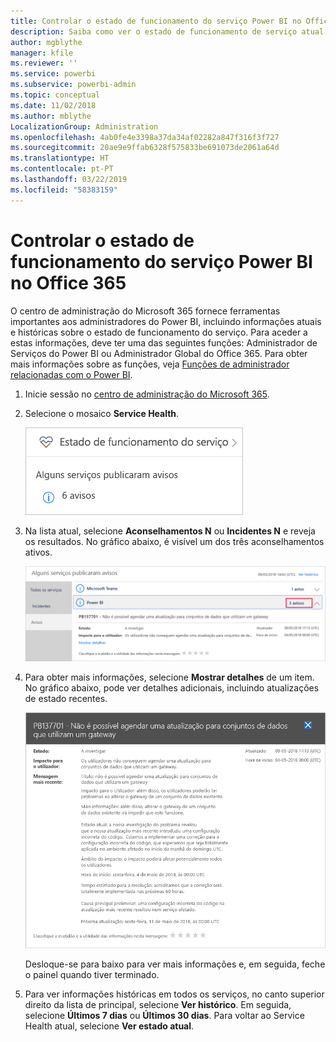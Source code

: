 ```yaml
---
title: Controlar o estado de funcionamento do serviço Power BI no Office 365
description: Saiba como ver o estado de funcionamento de serviço atual e histórico no centro de administração do Microsoft 365.
author: mgblythe
manager: kfile
ms.reviewer: ''
ms.service: powerbi
ms.subservice: powerbi-admin
ms.topic: conceptual
ms.date: 11/02/2018
ms.author: mblythe
LocalizationGroup: Administration
ms.openlocfilehash: 4ab0fe4e3398a37da34af02282a847f316f3f727
ms.sourcegitcommit: 20ae9e9ffab6328f575833be691073de2061a64d
ms.translationtype: HT
ms.contentlocale: pt-PT
ms.lasthandoff: 03/22/2019
ms.locfileid: "58383159"
---
```

# <a name="track-power-bi-service-health-in-office-365"></a>Controlar o estado de funcionamento do serviço Power BI no Office 365

O centro de administração do Microsoft 365 fornece ferramentas importantes aos administradores do Power BI, incluindo informações atuais e históricas sobre o estado de funcionamento do serviço. Para aceder a estas informações, deve ter uma das seguintes funções: Administrador de Serviços do Power BI ou Administrador Global do Office 365. Para obter mais informações sobre as funções, veja [Funções de administrador relacionadas com o Power BI](service-admin-administering-power-bi-in-your-organization.md#administrator-roles-related-to-power-bi).

1. Inicie sessão no [centro de administração do Microsoft 365](https://portal.office.com/adminportal).

1. Selecione o mosaico **Service Health**.

    ![Mosaico Service Health](media/service-admin-health/service-health-tile.png)

1. Na lista atual, selecione **Aconselhamentos N** ou **Incidentes N** e reveja os resultados. No gráfico abaixo, é visível um dos três aconselhamentos ativos.

    ![Aconselhamentos ativos](media/service-admin-health/active-advisories.png)

1. Para obter mais informações, selecione **Mostrar detalhes** de um item. No gráfico abaixo, pode ver detalhes adicionais, incluindo atualizações de estado recentes.

    ![Detalhes do aconselhamento](media/service-admin-health/advisory-details.png)

    Desloque-se para baixo para ver mais informações e, em seguida, feche o painel quando tiver terminado.

1. Para ver informações históricas em todos os serviços, no canto superior direito da lista de principal, selecione **Ver histórico**. Em seguida, selecione **Últimos 7 dias** ou **Últimos 30 dias**. Para voltar ao Service Health atual, selecione **Ver estado atual**.